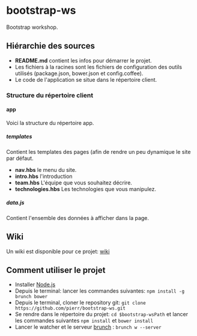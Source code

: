 bootstrap-ws
============

Bootstrap workshop.

## Hiérarchie des sources

- **README.md** contient les infos pour démarrer le projet.
- Les fichiers à la racines sont les fichiers de configuration des outils utilisés (package.json, bower.json et config.coffee).
- Le code de l'application se situe dans le répertoire client.

### Structure du répertoire client


#### app

Voici la structure du répertoire app.
##### templates

Contient les templates des pages (afin de rendre un peu dynamique le site par défaut.
- **nav.hbs** le menu du site.
- **intro.hbs** l'introduction
- **team.hbs** L'équipe que vous souhaitez décrire.
- **technologies.hbs** Les technologies que vous manipulez.

##### data.js
Contient l'ensemble des données à afficher dans la page.

## Wiki

Un wiki est disponible pour ce projet: [wiki](https://github.com/pierr/bootstrap-ws/wiki)

## Comment utiliser le projet

- Installer [Node.js](http://nodejs.org)
- Depuis le terminal: lancer les commandes suivantes: `npm install -g brunch bower`
- Depuis le terminal, cloner le repository git: `git clone https://github.com/pierr/bootstrap-ws.git`
- Se rendre dans le répertoire du projet: `cd $bootstrap-wsPath` et lancer les commandes suivantes `npm install` et `bower install`
- Lancer le watcher et le serveur [brunch](http://brunch.io) : `brunch w --server`
